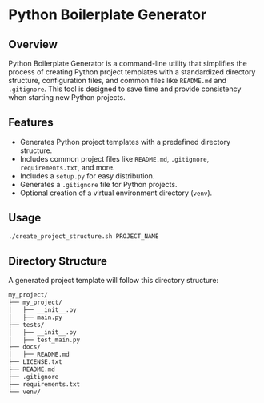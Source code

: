 # Python Boilerplate Generator

## Overview

Python Boilerplate Generator is a command-line utility that simplifies the process of creating Python project templates with a standardized directory structure, configuration files, and common files like `README.md` and `.gitignore`. This tool is designed to save time and provide consistency when starting new Python projects.

## Features

- Generates Python project templates with a predefined directory structure.
- Includes common project files like `README.md`, `.gitignore`, `requirements.txt`, and more.
- Includes a `setup.py` for easy distribution.
- Generates a `.gitignore` file for Python projects.
- Optional creation of a virtual environment directory (`venv`).

## Usage
```bash
./create_project_structure.sh PROJECT_NAME 
```

## Directory Structure
A generated project template will follow this directory structure:

```graphql
my_project/
├── my_project/
│   ├── __init__.py
│   ├── main.py
├── tests/
│   ├── __init__.py
│   ├── test_main.py
├── docs/
│   ├── README.md
├── LICENSE.txt
├── README.md
├── .gitignore
├── requirements.txt
└── venv/
```